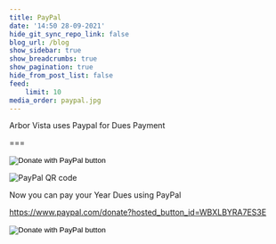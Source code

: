 ```yaml
---
title: PayPal
date: '14:50 28-09-2021'
hide_git_sync_repo_link: false
blog_url: /blog
show_sidebar: true
show_breadcrumbs: true
show_pagination: true
hide_from_post_list: false
feed:
    limit: 10
media_order: paypal.jpg
---
```


<div class="bg-success">Arbor Vista uses Paypal for Dues Payment</div>

===

<form action="https://www.paypal.com/donate" method="post" target="_top">
<input type="hidden" name="hosted_button_id" value="AT9LDE2KDM4AY" />
<input type="image" src="https://www.paypalobjects.com/en_US/i/btn/btn_donate_LG.gif" border="0" name="submit" title="Make a Dues Payment" alt="Donate with PayPal button" />
<img alt="" border="0" src="https://www.paypal.com/en_US/i/scr/pixel.gif" width="1" height="1" />
</form>

![PayPal QR code](https://files.arborvista.org/logo/paypal_qr_code.png)

Now you can pay your Year Dues using PayPal

https://www.paypal.com/donate?hosted_button_id=WBXLBYRA7ES3E

<form action="https://www.paypal.com/donate" method="post" target="_top">
<input type="hidden" name="hosted_button_id" value="WBXLBYRA7ES3E" />
<input type="image" src="https://files.arborvista.org/logo/AV%20Black%20Logo%20Button.png" border="0" name="submit" title="PayPal - The safer, easier way to pay online!" alt="Donate with PayPal button" />
<img alt="" border="0" src="https://www.paypal.com/en_US/i/scr/pixel.gif" width="1" height="1" />
</form>

